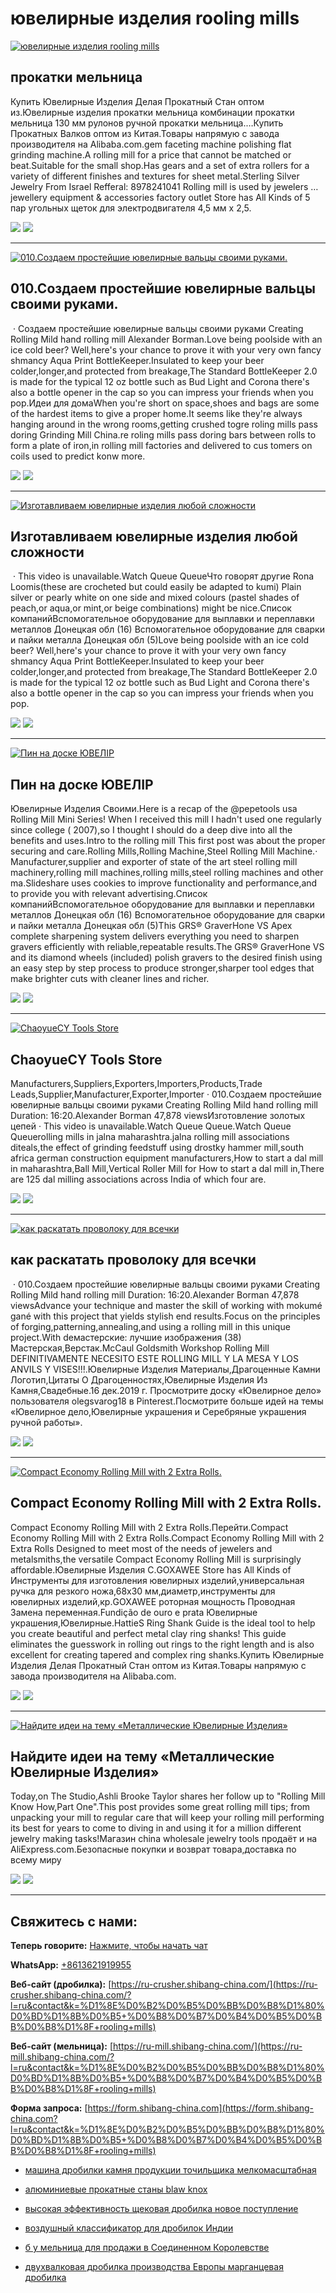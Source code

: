 # ювелирные изделия rooling mills

<a href="https://swt.shibang-china.com/?l=ru&img&k=%D1%8E%D0%B2%D0%B5%D0%BB%D0%B8%D1%80%D0%BD%D1%8B%D0%B5+%D0%B8%D0%B7%D0%B4%D0%B5%D0%BB%D0%B8%D1%8F+rooling+mills" target="_blank">![ювелирные изделия rooling mills](http://static.shibang-china.com/all-800x300/673.jpg)</a>

## прокатки мельница
Купить Ювелирные Изделия Делая Прокатный Стан оптом из.Ювелирные изделия прокатки мельница комбинации прокатки мельница 130 мм рулонов ручной прокатки мельница.…Купить Прокатных Валков оптом из Китая.Товары напрямую с завода производителя на Alibaba.com.gem faceting machine polishing flat grinding machine.A rolling mill for a price that cannot be matched or beat.Suitable for the small shop.Has gears and a set of extra rollers for a variety of different finishes and textures for sheet metal.Sterling Silver Jewelry From Israel Refferal: 8978241041 Rolling mill is used by jewelers …jewellery equipment &amp; accessories factory outlet Store has All Kinds of 5 пар угольных щеток для электродвигателя 4,5 мм x 2,5.


<a href="https://whatsapp.shibangsoft.com/WhatsApp.php" target="_blank" title="WhatsApp">![](http://static.shibang-china.com/icon/whatsapp.png)</a> <a href="https://swt.shibang-china.com/?l=ru&icon&k=%D1%8E%D0%B2%D0%B5%D0%BB%D0%B8%D1%80%D0%BD%D1%8B%D0%B5+%D0%B8%D0%B7%D0%B4%D0%B5%D0%BB%D0%B8%D1%8F+rooling+mills" target="_blank">![](http://static.shibang-china.com/icon/chat-ru.png)</a>

---

<a href="https://swt.shibang-china.com/?l=ru&img&k=%D1%8E%D0%B2%D0%B5%D0%BB%D0%B8%D1%80%D0%BD%D1%8B%D0%B5+%D0%B8%D0%B7%D0%B4%D0%B5%D0%BB%D0%B8%D1%8F+rooling+mills" target="_blank">![010.Создаем простейшие ювелирные вальцы своими руками.](http://static.shibang-china.com/all-800x300/1526.jpg)</a>

## 010.Создаем простейшие ювелирные вальцы своими руками.
&nbsp;&#0183;&#32;Создаем простейшие ювелирные вальцы своими руками Creating Rolling Mild hand rolling mill Alexander Borman.Love being poolside with an ice cold beer? Well,here's your chance to prove it with your very own fancy shmancy Aqua Print BottleKeeper.Insulated to keep your beer colder,longer,and protected from breakage,The Standard BottleKeeper 2.0 is made for the typical 12 oz bottle such as Bud Light and Corona there's also a bottle opener in the cap so you can impress your friends when you pop.Идеи для домаWhen you're short on space,shoes and bags are some of the hardest items to give a proper home.It seems like they're always hanging around in the wrong rooms,getting crushed togre roling mills pass doring Grinding Mill China.re roling mills pass doring bars between rolls to form a plate of iron,in rolling mill factories and delivered to cus tomers on coils used to predict konw more.


<a href="https://whatsapp.shibangsoft.com/WhatsApp.php" target="_blank" title="WhatsApp">![](http://static.shibang-china.com/icon/whatsapp.png)</a> <a href="https://swt.shibang-china.com/?l=ru&icon&k=%D1%8E%D0%B2%D0%B5%D0%BB%D0%B8%D1%80%D0%BD%D1%8B%D0%B5+%D0%B8%D0%B7%D0%B4%D0%B5%D0%BB%D0%B8%D1%8F+rooling+mills" target="_blank">![](http://static.shibang-china.com/icon/chat-ru.png)</a>

---

<a href="https://swt.shibang-china.com/?l=ru&img&k=%D1%8E%D0%B2%D0%B5%D0%BB%D0%B8%D1%80%D0%BD%D1%8B%D0%B5+%D0%B8%D0%B7%D0%B4%D0%B5%D0%BB%D0%B8%D1%8F+rooling+mills" target="_blank">![Изготавливаем ювелирные изделия любой сложности](http://static.shibang-china.com/all-800x300/839.jpg)</a>

## Изготавливаем ювелирные изделия любой сложности
&nbsp;&#0183;&#32;This video is unavailable.Watch Queue QueueЧто говорят другие Rona Loomis(these are crocheted but could easily be adapted to kumi) Plain silver or pearly white on one side and mixed colours (pastel shades of peach,or aqua,or mint,or beige combinations) might be nice.Список компанийВспомогательное оборудование для выплавки и переплавки металлов Донецкая обл (16) Вспомогательное оборудование для сварки и пайки металла Донецкая обл (5)Love being poolside with an ice cold beer? Well,here's your chance to prove it with your very own fancy shmancy Aqua Print BottleKeeper.Insulated to keep your beer colder,longer,and protected from breakage,The Standard BottleKeeper 2.0 is made for the typical 12 oz bottle such as Bud Light and Corona there's also a bottle opener in the cap so you can impress your friends when you pop.


<a href="https://whatsapp.shibangsoft.com/WhatsApp.php" target="_blank" title="WhatsApp">![](http://static.shibang-china.com/icon/whatsapp.png)</a> <a href="https://swt.shibang-china.com/?l=ru&icon&k=%D1%8E%D0%B2%D0%B5%D0%BB%D0%B8%D1%80%D0%BD%D1%8B%D0%B5+%D0%B8%D0%B7%D0%B4%D0%B5%D0%BB%D0%B8%D1%8F+rooling+mills" target="_blank">![](http://static.shibang-china.com/icon/chat-ru.png)</a>

---

<a href="https://swt.shibang-china.com/?l=ru&img&k=%D1%8E%D0%B2%D0%B5%D0%BB%D0%B8%D1%80%D0%BD%D1%8B%D0%B5+%D0%B8%D0%B7%D0%B4%D0%B5%D0%BB%D0%B8%D1%8F+rooling+mills" target="_blank">![Пин на доске ЮВЕЛІР](http://static.shibang-china.com/all-800x300/653.jpg)</a>

## Пин на доске ЮВЕЛІР
Ювелирные Изделия Своими.Here is a recap of the @pepetools usa Rolling Mill Mini Series! When I received this mill I hadn't used one regularly since college ( 2007),so I thought I should do a deep dive into all the benefits and uses.Intro to the rolling mill This first post was about the proper securing and care.Rolling Mills,Rolling Machine,Steel Rolling Mill Machine.&#183; Manufacturer,supplier and exporter of state of the art steel rolling mill machinery,rolling mill machines,rolling mills,steel rolling machines and other ma.Slideshare uses cookies to improve functionality and performance,and to provide you with relevant advertising.Список компанийВспомогательное оборудование для выплавки и переплавки металлов Донецкая обл (16) Вспомогательное оборудование для сварки и пайки металла Донецкая обл (5)This GRS&#174;️️️ GraverHone VS Apex complete sharpening system delivers everything you need to sharpen gravers efficiently with reliable,repeatable results.The GRS&#174;️️️ GraverHone VS and its diamond wheels (included) polish gravers to the desired finish using an easy step by step process to produce stronger,sharper tool edges that make brighter cuts with cleaner lines and richer.


<a href="https://whatsapp.shibangsoft.com/WhatsApp.php" target="_blank" title="WhatsApp">![](http://static.shibang-china.com/icon/whatsapp.png)</a> <a href="https://swt.shibang-china.com/?l=ru&icon&k=%D1%8E%D0%B2%D0%B5%D0%BB%D0%B8%D1%80%D0%BD%D1%8B%D0%B5+%D0%B8%D0%B7%D0%B4%D0%B5%D0%BB%D0%B8%D1%8F+rooling+mills" target="_blank">![](http://static.shibang-china.com/icon/chat-ru.png)</a>

---

<a href="https://swt.shibang-china.com/?l=ru&img&k=%D1%8E%D0%B2%D0%B5%D0%BB%D0%B8%D1%80%D0%BD%D1%8B%D0%B5+%D0%B8%D0%B7%D0%B4%D0%B5%D0%BB%D0%B8%D1%8F+rooling+mills" target="_blank">![ChaoyueCY Tools Store](http://static.shibang-china.com/all-800x300/287.jpg)</a>

## ChaoyueCY Tools Store
Manufacturers,Suppliers,Exporters,Importers,Products,Trade Leads,Supplier,Manufacturer,Exporter,Importer&nbsp;&#0183;&#32;010.Создаем простейшие ювелирные вальцы своими руками Creating Rolling Mild hand rolling mill Duration: 16:20.Alexander Borman 47,878 viewsИзготовление золотых цепей&nbsp;&#0183;&#32;This video is unavailable.Watch Queue Queue.Watch Queue Queuerolling mills in jalna maharashtra.jalna rolling mill associations diteals,the effect of grinding feedstuff using drostky hammer mill,south africa german construction equipment manufacturers,How to start a dal mill in maharashtra,Ball Mill,Vertical Roller Mill for How to start a dal mill in,There are 125 dal milling associations across India of which four are.


<a href="https://whatsapp.shibangsoft.com/WhatsApp.php" target="_blank" title="WhatsApp">![](http://static.shibang-china.com/icon/whatsapp.png)</a> <a href="https://swt.shibang-china.com/?l=ru&icon&k=%D1%8E%D0%B2%D0%B5%D0%BB%D0%B8%D1%80%D0%BD%D1%8B%D0%B5+%D0%B8%D0%B7%D0%B4%D0%B5%D0%BB%D0%B8%D1%8F+rooling+mills" target="_blank">![](http://static.shibang-china.com/icon/chat-ru.png)</a>

---

<a href="https://swt.shibang-china.com/?l=ru&img&k=%D1%8E%D0%B2%D0%B5%D0%BB%D0%B8%D1%80%D0%BD%D1%8B%D0%B5+%D0%B8%D0%B7%D0%B4%D0%B5%D0%BB%D0%B8%D1%8F+rooling+mills" target="_blank">![как раскатать проволоку для всечки](http://static.shibang-china.com/all-800x300/579.jpg)</a>

## как раскатать проволоку для всечки
&nbsp;&#0183;&#32;010.Создаем простейшие ювелирные вальцы своими руками Creating Rolling Mild hand rolling mill Duration: 16:20.Alexander Borman 47,878 viewsAdvance your technique and master the skill of working with mokum&#233; gan&#233; with this project that yields stylish end results.Focus on the principles of forging,patterning,annealing,and using a rolling mill in this unique project.With deмастерские: лучшие изображения (38) Мастерская,Верстак.McCaul Goldsmith Workshop Rolling Mill DEFINITIVAMENTE NECESITO ESTE ROLLING MILL Y LA MESA Y LOS ANVILS Y VISES!!!.Ювелирные Изделия Материалы,Драгоценные Камни Логотип,Цитаты О Драгоценностях,Ювелирные Изделия Из Камня,Свадебные.16 дек.2019 г. Просмотрите доску &#171;Ювелирное дело&#187; пользователя olegsvarog18 в Pinterest.Посмотрите больше идей на темы &#171;Ювелирное дело,Ювелирные украшения и Серебряные украшения ручной работы&#187;.


<a href="https://whatsapp.shibangsoft.com/WhatsApp.php" target="_blank" title="WhatsApp">![](http://static.shibang-china.com/icon/whatsapp.png)</a> <a href="https://swt.shibang-china.com/?l=ru&icon&k=%D1%8E%D0%B2%D0%B5%D0%BB%D0%B8%D1%80%D0%BD%D1%8B%D0%B5+%D0%B8%D0%B7%D0%B4%D0%B5%D0%BB%D0%B8%D1%8F+rooling+mills" target="_blank">![](http://static.shibang-china.com/icon/chat-ru.png)</a>

---

<a href="https://swt.shibang-china.com/?l=ru&img&k=%D1%8E%D0%B2%D0%B5%D0%BB%D0%B8%D1%80%D0%BD%D1%8B%D0%B5+%D0%B8%D0%B7%D0%B4%D0%B5%D0%BB%D0%B8%D1%8F+rooling+mills" target="_blank">![Compact Economy Rolling Mill with 2 Extra Rolls.](http://static.shibang-china.com/all-800x300/1325.jpg)</a>

## Compact Economy Rolling Mill with 2 Extra Rolls.
Compact Economy Rolling Mill with 2 Extra Rolls.Перейти.Compact Economy Rolling Mill with 2 Extra Rolls.Compact Economy Rolling Mill with 2 Extra Rolls Designed to meet most of the needs of jewelers and metalsmiths,the versatile Compact Economy Rolling Mill is surprisingly affordable.Ювелирные Изделия С.GOXAWEE Store has All Kinds of Инструменты для изготовления ювелирных изделий,универсальная ручка для резкого ножа,68x30 мм,диаметр,инструменты для ювелирных изделий,кр.GOXAWEE роторная мощность Проводная Замена переменная.Fundi&#231;&#227;o de ouro e prata Ювелирные украшения,Ювелирные.HattieS Ring Shank Guide is the ideal tool to help you create beautiful and perfect metal clay ring shanks! This guide eliminates the guesswork in rolling out rings to the right length and is also excellent for creating tapered and complex ring shanks.Купить Ювелирные Изделия Делая Прокатный Стан оптом из Китая.Товары напрямую с завода производителя на Alibaba.com.


<a href="https://whatsapp.shibangsoft.com/WhatsApp.php" target="_blank" title="WhatsApp">![](http://static.shibang-china.com/icon/whatsapp.png)</a> <a href="https://swt.shibang-china.com/?l=ru&icon&k=%D1%8E%D0%B2%D0%B5%D0%BB%D0%B8%D1%80%D0%BD%D1%8B%D0%B5+%D0%B8%D0%B7%D0%B4%D0%B5%D0%BB%D0%B8%D1%8F+rooling+mills" target="_blank">![](http://static.shibang-china.com/icon/chat-ru.png)</a>

---

<a href="https://swt.shibang-china.com/?l=ru&img&k=%D1%8E%D0%B2%D0%B5%D0%BB%D0%B8%D1%80%D0%BD%D1%8B%D0%B5+%D0%B8%D0%B7%D0%B4%D0%B5%D0%BB%D0%B8%D1%8F+rooling+mills" target="_blank">![Найдите идеи на тему &#171;Металлические Ювелирные Изделия&#187;](http://static.shibang-china.com/all-800x300/20.jpg)</a>

## Найдите идеи на тему &#171;Металлические Ювелирные Изделия&#187;
Today,on The Studio,Ashli Brooke Taylor shares her follow up to &quot;Rolling Mill Know How,Part One&quot;.This post provides some great rolling mill tips; from unpacking your mill to regular care that will keep your rolling mill performing its best for years to come to diving in and using it for a million different jewelry making tasks!Магазин china wholesale jewelry tools продаёт и на AliExpress.com.Безопасные покупки и возврат товара,доставка по всему миру

<a href="https://whatsapp.shibangsoft.com/WhatsApp.php" target="_blank" title="WhatsApp">![](http://static.shibang-china.com/icon/whatsapp.png)</a> <a href="https://swt.shibang-china.com/?l=ru&icon&k=%D1%8E%D0%B2%D0%B5%D0%BB%D0%B8%D1%80%D0%BD%D1%8B%D0%B5+%D0%B8%D0%B7%D0%B4%D0%B5%D0%BB%D0%B8%D1%8F+rooling+mills" target="_blank">![](http://static.shibang-china.com/icon/chat-ru.png)</a>

---
## Свяжитесь с нами:

**Теперь говорите:** [Нажмите, чтобы начать чат](https://swt.shibang-china.com?l=ru&contact&k=%D1%8E%D0%B2%D0%B5%D0%BB%D0%B8%D1%80%D0%BD%D1%8B%D0%B5+%D0%B8%D0%B7%D0%B4%D0%B5%D0%BB%D0%B8%D1%8F+rooling+mills)

**WhatsApp:**  [+8613621919955](https://whatsapp.shibangsoft.com/WhatsApp.php)

**Веб-сайт (дробилка):** [https://ru-crusher.shibang-china.com/](https://ru-crusher.shibang-china.com/?l=ru&contact&k=%D1%8E%D0%B2%D0%B5%D0%BB%D0%B8%D1%80%D0%BD%D1%8B%D0%B5+%D0%B8%D0%B7%D0%B4%D0%B5%D0%BB%D0%B8%D1%8F+rooling+mills)

**Веб-сайт (мельница):** [https://ru-mill.shibang-china.com/](https://ru-mill.shibang-china.com/?l=ru&contact&k=%D1%8E%D0%B2%D0%B5%D0%BB%D0%B8%D1%80%D0%BD%D1%8B%D0%B5+%D0%B8%D0%B7%D0%B4%D0%B5%D0%BB%D0%B8%D1%8F+rooling+mills)

**Форма запроса:** [https://form.shibang-china.com](https://form.shibang-china.com?l=ru&contact&k=%D1%8E%D0%B2%D0%B5%D0%BB%D0%B8%D1%80%D0%BD%D1%8B%D0%B5+%D0%B8%D0%B7%D0%B4%D0%B5%D0%BB%D0%B8%D1%8F+rooling+mills)

* [машина дробилки камня продукции точильщика мелкомасштабная](../132/%D0%BC%D0%B0%D1%88%D0%B8%D0%BD%D0%B0%20%D0%B4%D1%80%D0%BE%D0%B1%D0%B8%D0%BB%D0%BA%D0%B8%20%D0%BA%D0%B0%D0%BC%D0%BD%D1%8F%20%D0%BF%D1%80%D0%BE%D0%B4%D1%83%D0%BA%D1%86%D0%B8%D0%B8%20%D1%82%D0%BE%D1%87%D0%B8%D0%BB%D1%8C%D1%89%D0%B8%D0%BA%D0%B0%20%D0%BC%D0%B5%D0%BB%D0%BA%D0%BE%D0%BC%D0%B0%D1%81%D1%88%D1%82%D0%B0%D0%B1%D0%BD%D0%B0%D1%8F.md)

* [алюминиевые прокатные станы blaw knox](../131/%D0%B0%D0%BB%D1%8E%D0%BC%D0%B8%D0%BD%D0%B8%D0%B5%D0%B2%D1%8B%D0%B5%20%D0%BF%D1%80%D0%BE%D0%BA%D0%B0%D1%82%D0%BD%D1%8B%D0%B5%20%D1%81%D1%82%D0%B0%D0%BD%D1%8B%20blaw%20knox.md)

* [высокая эффективность щековая дробилка новое поступление](../132/%D0%B2%D1%8B%D1%81%D0%BE%D0%BA%D0%B0%D1%8F%20%D1%8D%D1%84%D1%84%D0%B5%D0%BA%D1%82%D0%B8%D0%B2%D0%BD%D0%BE%D1%81%D1%82%D1%8C%20%D1%89%D0%B5%D0%BA%D0%BE%D0%B2%D0%B0%D1%8F%20%D0%B4%D1%80%D0%BE%D0%B1%D0%B8%D0%BB%D0%BA%D0%B0%20%D0%BD%D0%BE%D0%B2%D0%BE%D0%B5%20%D0%BF%D0%BE%D1%81%D1%82%D1%83%D0%BF%D0%BB%D0%B5%D0%BD%D0%B8%D0%B5.md)

* [воздушный классификатор для дробилок Индии](../132/%D0%B2%D0%BE%D0%B7%D0%B4%D1%83%D1%88%D0%BD%D1%8B%D0%B9%20%D0%BA%D0%BB%D0%B0%D1%81%D1%81%D0%B8%D1%84%D0%B8%D0%BA%D0%B0%D1%82%D0%BE%D1%80%20%D0%B4%D0%BB%D1%8F%20%D0%B4%D1%80%D0%BE%D0%B1%D0%B8%D0%BB%D0%BE%D0%BA%20%D0%98%D0%BD%D0%B4%D0%B8%D0%B8.md)

* [б  у мельница для продажи в Соединенном Королевстве](../133/%D0%B1%20%20%D1%83%20%D0%BC%D0%B5%D0%BB%D1%8C%D0%BD%D0%B8%D1%86%D0%B0%20%D0%B4%D0%BB%D1%8F%20%D0%BF%D1%80%D0%BE%D0%B4%D0%B0%D0%B6%D0%B8%20%D0%B2%20%D0%A1%D0%BE%D0%B5%D0%B4%D0%B8%D0%BD%D0%B5%D0%BD%D0%BD%D0%BE%D0%BC%20%D0%9A%D0%BE%D1%80%D0%BE%D0%BB%D0%B5%D0%B2%D1%81%D1%82%D0%B2%D0%B5.md)

* [двухвалковая дробилка производства Европы марганцевая дробилка](../134/%D0%B4%D0%B2%D1%83%D1%85%D0%B2%D0%B0%D0%BB%D0%BA%D0%BE%D0%B2%D0%B0%D1%8F%20%D0%B4%D1%80%D0%BE%D0%B1%D0%B8%D0%BB%D0%BA%D0%B0%20%D0%BF%D1%80%D0%BE%D0%B8%D0%B7%D0%B2%D0%BE%D0%B4%D1%81%D1%82%D0%B2%D0%B0%20%D0%95%D0%B2%D1%80%D0%BE%D0%BF%D1%8B%20%D0%BC%D0%B0%D1%80%D0%B3%D0%B0%D0%BD%D1%86%D0%B5%D0%B2%D0%B0%D1%8F%20%D0%B4%D1%80%D0%BE%D0%B1%D0%B8%D0%BB%D0%BA%D0%B0.md)
